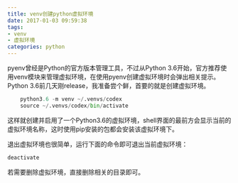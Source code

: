 ```yaml
---
title: venv创建python虚拟环境
date: 2017-01-03 09:59:38
tags: 
- venv
- 虚拟环境
categories: python
---
```

pyenv曾经是Python的官方版本管理工具，不过从Python 3.6开始，官方推荐使用venv模块来管理虚拟环境，在使用pyenv创建虚拟环境时会弹出相关提示。
Python 3.6前几天刚release，我准备尝个鲜，首要的就是创建虚拟环境。
```python
	python3.6 -m venv ~/.venvs/codex
	source ~/.venvs/codex/bin/activate
```
这样就创建并启用了一个Python3.6的虚拟环境，shell界面的最前方会显示当前的虚拟环境名称，这时使用pip安装的包都会安装该虚拟环境下。

退出虚拟环境也很简单，运行下面的命令即可退出当前虚拟环境：

```python
deactivate
```

若需要删除虚拟环境，直接删除相关的目录即可。

